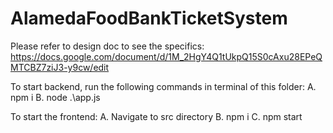 ﻿# AlamedaFoodBankTicketSystem
Please refer to design doc to see the specifics: https://docs.google.com/document/d/1M_2HgY4Q1tUkpQ15S0cAxu28EPeQMTCBZ7ziJ3-y9cw/edit


To start backend, run the following commands in terminal of this folder:
A. npm i
B. node .\app.js

To start the frontend:
A. Navigate to src directory
B. npm i
C. npm start
